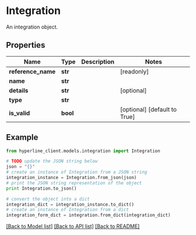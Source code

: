 # Integration

An integration object.

## Properties
Name | Type | Description | Notes
------------ | ------------- | ------------- | -------------
**reference_name** | **str** |  | [readonly] 
**name** | **str** |  | 
**details** | **str** |  | [optional] 
**type** | **str** |  | 
**is_valid** | **bool** |  | [optional] [default to True]

## Example

```python
from hyperline_client.models.integration import Integration

# TODO update the JSON string below
json = "{}"
# create an instance of Integration from a JSON string
integration_instance = Integration.from_json(json)
# print the JSON string representation of the object
print Integration.to_json()

# convert the object into a dict
integration_dict = integration_instance.to_dict()
# create an instance of Integration from a dict
integration_form_dict = integration.from_dict(integration_dict)
```
[[Back to Model list]](../README.md#documentation-for-models) [[Back to API list]](../README.md#documentation-for-api-endpoints) [[Back to README]](../README.md)


